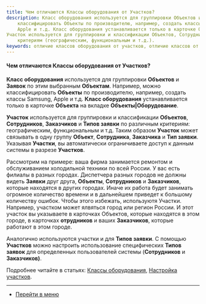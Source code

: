 ```yaml
---
title: Чем отличаются Классы оборудования от Участков?
description: Класс оборудования используется для группировки Объектов и Заявок по этим выбранным Объектам. Например, можно
    классифицировать Объекты по производителю, например, создать классы Samsung,
    Apple и т.д. Класс оборудования устанавливается только в карточке Объекта на вкладке Объекты|Оборудование.
Участок используется для группировки и классификации Объектов, Сотрудников, Заказчиков и Типов заявки по различным
    критериям (географическим, функциональным и т.д.). 
keywords: отличие классов оборудования от участков, отличие классов от участков, hubex, хабекс, хубекс, хабикс
---
```

#### Чем отличаются Классы оборудования от Участков?
<html>
<meta charset="utf-8">

</html>
<body>
<p><Strong>Класс оборудования</Strong> используется для группировки <Strong>Объектов</Strong> и <Strong>Заявок</Strong> по этим выбранным <Strong>Объектам</Strong>. Например, можно
    классифицировать <Strong>Объекты</Strong> по производителю, например, создать классы Samsung,
    Apple и т.д. <Strong>Класс оборудования</Strong> устанавливается только в карточке <Strong>Объекта</Strong> на вкладке <Strong>Объекты|Оборудование</Strong>.</p>
<p><Strong>Участок</Strong> используется для группировки и классификации <Strong>Объектов</Strong>, <Strong>Сотрудников</Strong>, <Strong>Заказчиков</Strong> и <Strong>Типов заявки</Strong> по различным
    критериям: географическим, функциональным и т.д. Таким образом <Strong>Участок</Strong> может связывать в одну группу <Strong>Объект</Strong>,
    <Strong>Сотрудника</Strong>, <Strong>Заказчика</Strong> и <Strong>Тип заявки</Strong>. Указывая <Strong>Участки</Strong>, вы автоматически ограничиваете доступ к данным системы в
    разрезе <Strong>Участков</Strong>. </p>
<p>Рассмотрим на примере: ваша фирма занимается ремонтом и обслуживанием холодильной техники по всей России. У вас есть
    филиалы в
    разных городах. Диспетчера разных городов не должны видеть <Strong>Заявки</Strong> друг друга, <Strong>Объекты</Strong>, <Strong>Сотрудников</Strong> и <Strong>Заказчиков</Strong>,
    которые находятся в других городах. Иначе их работа будет занимать огромное количество времени и в дальнейшем
    приведет к большому количеству ошибок. Чтобы этого избежать,
    используютя Участки. Например, участком может ялвяться город или регион России. И этот участок вы указываете в
    карточках Объектов, которые находятся в этом городе, в карточках <Strong>отрудников</Strong> и ваших <Strong>Заказчиков</Strong>, которые работают в
    этом городе. </p>
<p>Аналогично используются участки и для <Strong>Типов заявки</Strong>. С помощью <Strong>Участков</Strong> можно настроить использование специфических
    <Strong>Типов заявок</Strong> для
    определенных пользователей системы (<Strong>Сотрудников</Strong> и <Strong>Заказчиков)</Strong>.</p>
<p>Подробнее читайте в статьях: <a href="https://wiki.hubex.ru/docs/FAQ/RU/admin/ObjectClass.html">Классы
    оборудования</a>, <a href="https://wiki.hubex.ru/docs/FAQ/RU/admin/Places.html">Настройка участков</a>.</p>
</body>

____
- [Перейти в меню](http://wiki.hubex.ru)

